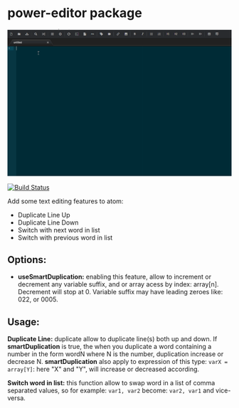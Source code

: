 # power-editor package
![Usage](docs/usage_screenshot.gif)

[![Build Status](https://travis-ci.org/c30ra/atom-power-editor.svg?branch=master)](https://travis-ci.org/c30ra/atom-power-editor)

Add some text editing features to atom:

- Duplicate Line Up
- Duplicate Line Down
- Switch with next word in list
- Switch with previous word in list


## Options:
- **useSmartDuplication:** enabling this feature, allow to increment or decrement any variable suffix, and or array acess by index: array[n]. Decrement will stop at 0. Variable suffix may have leading zeroes like: 022, or 0005.


## Usage:
**Duplicate Line:** duplicate allow to duplicate line(s) both up and down. If **smartDuplication** is true, the when you duplicate a word containing a number in the form wordN where N is the number, duplication increase or decrease N. **smartDuplication** also apply to expression of this type:
`varX = array[Y]`: here "X" and "Y", will increase or decreased according.  

**Switch word in list:** this function allow to swap word in a list of comma separated values, so for example: `var1, var2` become: `var2, var1` and vice-versa.
